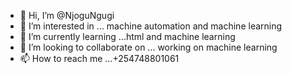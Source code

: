 - 👋 Hi, I’m @NjoguNgugi
- 👀 I’m interested in ... machine automation and machine learning
- 🌱 I’m currently learning ...html and machine learning
- 💞️ I’m looking to collaborate on ... working on machine learning
- 📫 How to reach me ...+254748801061

<!---
NjoguNgugi/NjoguNgugi is a ✨ special ✨ repository because its `README.md` (this file) appears on your GitHub profile.
You can click the Preview link to take a look at your changes.
--->
